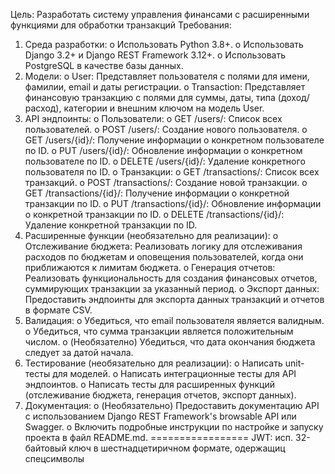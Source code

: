 Цель:
Разработать систему управления финансами с расширенными функциями для обработки транзакций
Требования:
1.	Среда разработки:
o	Использовать Python 3.8+.
o	Использовать Django 3.2+ и Django REST Framework 3.12+.
o	Использовать PostgreSQL в качестве базы данных.
2.	Модели:
o	User: Представляет пользователя с полями для имени, фамилии, email и даты регистрации.
o	Transaction: Представляет финансовую транзакцию с полями для суммы, даты, типа (доход/расход), категории и внешним ключом на модель User.
3.	API эндпоинты:
o	Пользователи:
o	GET /users/: Список всех пользователей.
o	POST /users/: Создание нового пользователя.
o	GET /users/{id}/: Получение информации о конкретном пользователе по ID.
o	PUT /users/{id}/: Обновление информации о конкретном пользователе по ID.
o	DELETE /users/{id}/: Удаление конкретного пользователя по ID.
o	Транзакции:
o	GET /transactions/: Список всех транзакций.
o	POST /transactions/: Создание новой транзакции.
o	GET /transactions/{id}/: Получение информации о конкретной транзакции по ID.
o	PUT /transactions/{id}/: Обновление информации о конкретной транзакции по ID.
o	DELETE /transactions/{id}/: Удаление конкретной транзакции по ID.
4.	Расширенные функции (необязательно для реализации):
o	Отслеживание бюджета: Реализовать логику для отслеживания расходов по бюджетам и оповещения пользователей, когда они приближаются к лимитам бюджета.
o	Генерация отчетов: Реализовать функциональность для создания финансовых отчетов, суммирующих транзакции за указанный период.
o	Экспорт данных: Предоставить эндпоинты для экспорта данных транзакций и отчетов в формате CSV.
5.	Валидация:
o	Убедиться, что email пользователя является валидным.
o	Убедиться, что сумма транзакции является положительным числом.
o	(Необязателно) Убедиться, что дата окончания бюджета следует за датой начала.
6.	Тестирование (необязательно для реализации):
o	Написать unit-тесты для моделей.
o	Написать интеграционные тесты для API эндпоинтов.
o	Написать тесты для расширенных функций (отслеживание бюджета, генерация отчетов, экспорт данных).
7.	Документация:
o	(Необязательно) Предоставить документацию API с использованием Django REST Framework's browsable API или Swagger.
o	Включить подробные инструкции по настройке и запуску проекта в файл README.md.
=================
JWT: исп. 32-байтовый ключ в шестнадцетиричном формате, одержащиц спецсимволы 